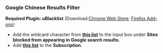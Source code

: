 ### Google Chinese Results Filter

**Required Plugin: uBlacklist** (Download:[Chrome Web Store](https://chrome.google.com/webstore/detail/ublacklist/pncfbmialoiaghdehhbnbhkkgmjanfhe); [Firefox Add-ons](https://addons.mozilla.org/en-US/firefox/addon/ublacklist/)）

- Add the wildcard character from **[this list](https://raw.githubusercontent.com/zttofficial/Google-Chinese-Results-Filter/master/uBlacklist_match_patterns.txt)** to the input box under **Sites blocked from appearing in Google search results.**
- Add **[this list](https://raw.githubusercontent.com/zttofficial/Google-Chinese-Results-Filter/master/uBlacklist_subscription.txt)** to the **Subscription**.


